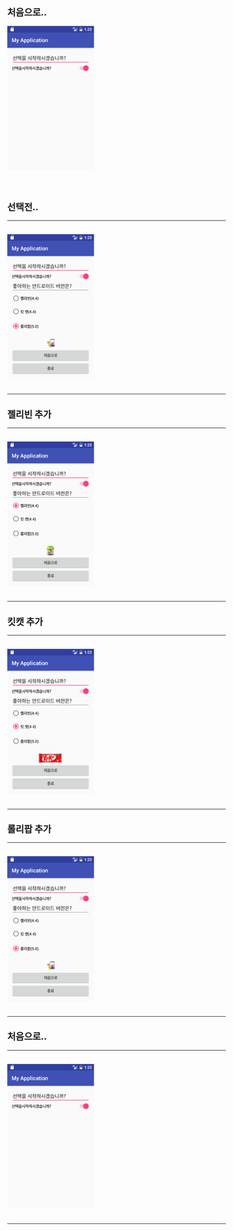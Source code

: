 






<H2>처음으로..</H2>
<img src = "https://github.com/ccc3132/Android_20161125/blob/master/app/src/main/java/Camera/%EC%B2%98%EC%9D%8C%EC%9C%BC%EB%A1%9C.png?raw=true" width=200><br><Br><BR>



<H2>선택전..</H2><HR><br>
<img src = "https://github.com/ccc3132/Android_20161125/blob/master/app/src/main/java/Camera/%EB%A1%A4%EB%A6%AC%ED%8C%9D.png?raw=true" width=200><br><br><HR>


<H2>젤리빈 추가</H2><HR><br>
<img src = "https://github.com/ccc3132/Android_20161125/blob/master/app/src/main/java/Camera/%EC%A0%A4%EB%A6%AC%EB%B9%88.png?raw=true" width=200><br><br><HR>


<H2>킷캣 추가</H2><HR><br>
<img src = "https://github.com/ccc3132/Android_20161125/blob/master/app/src/main/java/Camera/%ED%82%B7%EC%BA%A3.png?raw=true" width=200><br><br><HR>


<H2>롤리팝 추가</H2><HR><br>
<img src = "https://github.com/ccc3132/Android_20161125/blob/master/app/src/main/java/Camera/%EB%A1%A4%EB%A6%AC%ED%8C%9D.png?raw=true" width=200><br><br><HR>


<H2>처음으로..</H2><HR><br>
<img src = "https://github.com/ccc3132/Android_20161125/blob/master/app/src/main/java/Camera/%EC%B2%98%EC%9D%8C%EC%9C%BC%EB%A1%9C.png?raw=true" width=200><br><br><HR>


